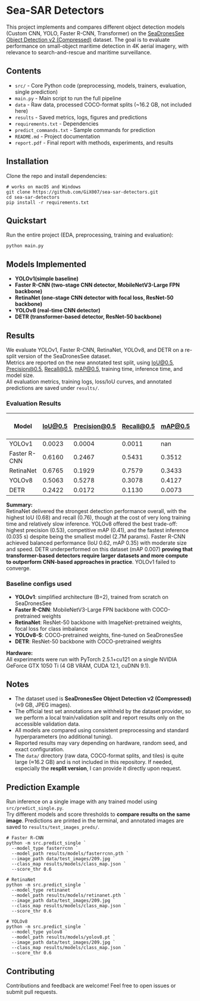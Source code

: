 # Sea-SAR Detectors

This project implements and compares different object detection models (Custom CNN, YOLO, Faster R-CNN, Transformer) on the [SeaDronesSee Object Detection v2 (Compressed)](https://seadronessee.cs.uni-tuebingen.de/dataset) dataset. The goal is to evaluate performance on small-object maritime detection in 4K aerial imagery, with relevance to search-and-rescue and maritime surveillance.

## Contents

- `src/` - Core Python code (preprocessing, models, trainers, evaluation, single prediction)
- `main.py` - Main script to run the full pipeline
- `data` - Raw data, processed COCO-format splits (~16.2 GB, not included here)
- `results` - Saved metrics, logs, figures and predictions
- `requirements.txt` - Dependencies
- `predict_commands.txt` - Sample commands for prediction
- `README.md` - Project documentation
- `report.pdf` - Final report with methods, experiments, and results

## Installation

Clone the repo and install dependencies:

```
# works on macOS and Windows
git clone https://github.com/GiX007/sea-sar-detectors.git
cd sea-sar-detectors
pip install -r requirements.txt
```

## Quickstart

Run the entire project (EDA, preprocessing, training and evaluation):

```
python main.py
```

## Models Implemented

- **YOLOv1(simple baseline)**
- **Faster R-CNN (two-stage CNN detector, MobileNetV3-Large FPN backbone)**
- **RetinaNet (one-stage CNN detector with focal loss, ResNet-50 backbone)**
- **YOLOv8 (real-time CNN detector)**
- **DETR (transformer-based detector, ResNet-50 backbone)**

## Results

We evaluate YOLOv1, Faster R-CNN, RetinaNet, YOLOv8, and DETR on a re-split version of the SeaDronesSee dataset.  
Metrics are reported on the new annotated test split, using IoU@0.5, Precision@0.5, Recall@0.5, mAP@0.5, training time, inference time, and model size.  
All evaluation metrics, training logs, loss/IoU curves, and annotated predictions are saved under `results/`.

### Evaluation Results

| Model        |   IoU@0.5 |   Precision@0.5 |   Recall@0.5 |   mAP@0.5 |   Training Time (s) |   Average Inference Time (s) |   #Params |
|--------------|-----------|-----------------|--------------|-----------|---------------------|------------------------------|-----------|
| YOLOv1       |    0.0023 |          0.0004 |       0.0011 |  nan      |           1281.4873 |                       0.0074 |  24734367 |
| Faster R-CNN |    0.6160 |          0.2467 |       0.5431 |    0.3512 |           2550.3647 |                       0.0600 |  16003177 |
| RetinaNet    |    0.6765 |          0.1929 |       0.7579 |    0.3433 |          11663.8749 |                       0.3227 |   8776017 |
| YOLOv8       |    0.5063 |          0.5278 |       0.3078 |    0.4127 |          16962.7888 |                       0.0353 |   2685343 |
| DETR         |    0.2422 |          0.0172 |       0.1130 |    0.0073 |           1476.7855 |                       0.0284 |  18047754 |

**Summary:**  
RetinaNet delivered the strongest detection performance overall, with the highest IoU (0.68) and recall (0.76), though at the cost of very long training time and relatively slow inference. YOLOv8 offered the best trade-off: highest precision (0.53), competitive mAP (0.41), and the fastest inference (0.035 s) despite being the smallest model (2.7M params). Faster R-CNN achieved balanced performance (IoU 0.62, mAP 0.35) with moderate size and speed. DETR underperformed on this dataset (mAP 0.007) **proving that transformer-based detectors require larger datasets and more compute to outperform CNN-based approaches in practice**. YOLOv1 failed to converge.  

### Baseline configs used

- **YOLOv1**: simplified architecture (B=2), trained from scratch on SeaDronesSee  
- **Faster R-CNN**: MobileNetV3-Large FPN backbone with COCO-pretrained weights 
- **RetinaNet**: ResNet-50 backbone with ImageNet-pretrained weights, focal loss for class imbalance 
- **YOLOv8-S**: COCO-pretrained weights, fine-tuned on SeaDronesSee  
- **DETR**: ResNet-50 backbone with COCO-pretrained weights 

**Hardware:**  
All experiments were run with PyTorch 2.5.1+cu121 on a single NVIDIA GeForce GTX 1050 Ti (4 GB VRAM, CUDA 12.1, cuDNN 9.1).  

## Notes

- The dataset used is **SeaDronesSee Object Detection v2 (Compressed)** (≈9 GB, JPEG images).  
- The official test set annotations are withheld by the dataset provider, so we perform a local train/validation split and report results only on the accessible validation data.  
- All models are compared using consistent preprocessing and standard hyperparameters (no additional tuning).  
- Reported results may vary depending on hardware, random seed, and exact configuration.
- The `data/` directory (raw data, COCO-format splits, and tiles) is quite large (≈16.2 GB) and is not included in this repository. If needed, especially the **resplit version**, I can provide it directly upon request.

## Prediction Example

Run inference on a single image with any trained model using `src/predict_single.py`.  
Try different models and score thresholds to **compare results on the same image**.
Predictions are printed in the terminal, and annotated images are saved to `results/test_images_preds/`.

```
# Faster R-CNN
python -m src.predict_single `
  --model_type fasterrcnn `
  --model_path results/models/fasterrcnn.pth `
  --image_path data/test_images/209.jpg `
  --class_map results/models/class_map.json `
  --score_thr 0.6
```

```
# RetinaNet
python -m src.predict_single `
  --model_type retinanet `
  --model_path results/models/retinanet.pth `
  --image_path data/test_images/209.jpg `
  --class_map results/models/class_map.json `
  --score_thr 0.6
```

```
# YOLOv8
python -m src.predict_single `
  --model_type yolov8 `
  --model_path results/models/yolov8.pt `
  --image_path data/test_images/209.jpg `
  --class_map results/models/class_map.json `
  --score_thr 0.6
```

## Contributing

Contributions and feedback are welcome! Feel free to open issues or submit pull requests.

